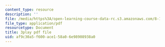 ```yaml
---
content_type: resource
description: ''
file: /media/https%3A/open-learning-course-data-rc.s3.amazonaws.com/8-13-14-experimental-physics-i-ii-junior-lab-fall-2016-spring-2017/af9c30a5f600ace158a06e98908938a0_w_Ufl9paaBc.pdf
file_type: application/pdf
resourcetype: Document
title: 3play pdf file
uid: af9c30a5-f600-ace1-58a0-6e98908938a0
---
```

